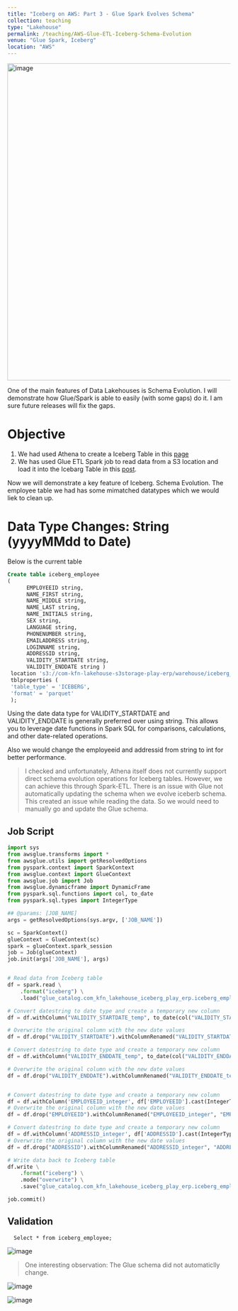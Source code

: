 ```yaml
---
title: "Iceberg on AWS: Part 3 - Glue Spark Evolves Schema"
collection: teaching
type: "Lakehouse"
permalink: /teaching/AWS-Glue-ETL-Iceberg-Schema-Evolution
venue: "Glue Spark, Iceberg"
location: "AWS"
---
```

<img width="714" alt="image" src="https://github.com/user-attachments/assets/1ece4200-f409-4d4d-92d6-4e382f8c78fd">

One of the main features of Data Lakehouses is Schema Evolution. I will demonstrate how Glue/Spark is able to easily (with some gaps) do it. I am sure future releases will fix the gaps.

# Objective
1. We had used Athena to create a Iceberg Table in this [page](https://nuneskris.github.io/teaching/LakeHouse-Play-Iceberg-AWS)
2. We has used Glue ETL Spark job to read data from a S3 location and load it into the Icebarg Table in this [post](https://nuneskris.github.io/teaching/AWS-Glue-Iceberg).

Now we will demonstrate a key feature of Iceberg. Schema Evolution. The employee table we had has some mimatched datatypes which we would liek to clean up.

# Data Type Changes: String (yyyyMMdd to Date)

Below is the current table
```sql
Create table iceberg_employee
(
      EMPLOYEEID string,
      NAME_FIRST string,
      NAME_MIDDLE string,
      NAME_LAST string,
      NAME_INITIALS string,
      SEX string,
      LANGUAGE string,
      PHONENUMBER string,
      EMAILADDRESS string,
      LOGINNAME string,
      ADDRESSID string,
      VALIDITY_STARTDATE string,
      VALIDITY_ENDDATE string )
 location 's3://com-kfn-lakehouse-s3storage-play-erp/warehouse/iceberg_employee/'
 tblproperties (
 'table_type' = 'ICEBERG',
 'format' = 'parquet'
 );
```

Using the date data type for VALIDITY_STARTDATE and VALIDITY_ENDDATE is generally preferred over using string. This allows you to leverage date functions in Spark SQL for comparisons, calculations, and other date-related operations. 

Also we would change the employeeid and addressid from string to int for better performance.

> I checked and unfortunately, Athena itself does not currently support direct schema evolution operations for Iceberg tables. However, we can achieve this through Spark-ETL.
> There is an issue with Glue not automatically updating the schema when we evolve iceberb schema. This created an issue while reading the data. So we would need to manually go and update the Glue schema.

## Job Script

```python
import sys
from awsglue.transforms import *
from awsglue.utils import getResolvedOptions
from pyspark.context import SparkContext
from awsglue.context import GlueContext
from awsglue.job import Job
from awsglue.dynamicframe import DynamicFrame
from pyspark.sql.functions import col, to_date
from pyspark.sql.types import IntegerType

## @params: [JOB_NAME]
args = getResolvedOptions(sys.argv, ['JOB_NAME'])

sc = SparkContext()
glueContext = GlueContext(sc)
spark = glueContext.spark_session
job = Job(glueContext)
job.init(args['JOB_NAME'], args)


# Read data from Iceberg table
df = spark.read \
    .format("iceberg") \
    .load("glue_catalog.com_kfn_lakehouse_iceberg_play_erp.iceberg_employee")

# Convert datestring to date type and create a temporary new column
df = df.withColumn("VALIDITY_STARTDATE_temp", to_date(col("VALIDITY_STARTDATE"), "yyyyMMdd"))

# Overwrite the original column with the new date values
df = df.drop("VALIDITY_STARTDATE").withColumnRenamed("VALIDITY_STARTDATE_temp", "VALIDITY_STARTDATE")

# Convert datestring to date type and create a temporary new column
df = df.withColumn("VALIDITY_ENDDATE_temp", to_date(col("VALIDITY_ENDDATE"), "yyyyMMdd"))

# Overwrite the original column with the new date values
df = df.drop("VALIDITY_ENDDATE").withColumnRenamed("VALIDITY_ENDDATE_temp", "VALIDITY_ENDDATE")


# Convert datestring to date type and create a temporary new column
df = df.withColumn('EMPLOYEEID_integer', df['EMPLOYEEID'].cast(IntegerType()))
# Overwrite the original column with the new date values
df = df.drop("EMPLOYEEID").withColumnRenamed("EMPLOYEEID_integer", "EMPLOYEEID")

# Convert datestring to date type and create a temporary new column
df = df.withColumn('ADDRESSID_integer', df['ADDRESSID'].cast(IntegerType()))
# Overwrite the original column with the new date values
df = df.drop("ADDRESSID").withColumnRenamed("ADDRESSID_integer", "ADDRESSID")

# Write data back to Iceberg table
df.write \
    .format("iceberg") \
    .mode("overwrite") \
    .save("glue_catalog.com_kfn_lakehouse_iceberg_play_erp.iceberg_employee")

job.commit()
```
## Validation
      Select * from iceberg_employee;
![image](https://github.com/user-attachments/assets/cc9d1efe-0da1-49cb-b409-d47a6bb775af)

> One interesting observation: The Glue schema did not automaticlly change.

![image](https://github.com/user-attachments/assets/2e8f8986-ffcd-4f4b-8fbf-c7ab64fd1743)

![image](https://github.com/user-attachments/assets/ad145380-a7b1-4ba8-bac1-7b7dadcab853)

